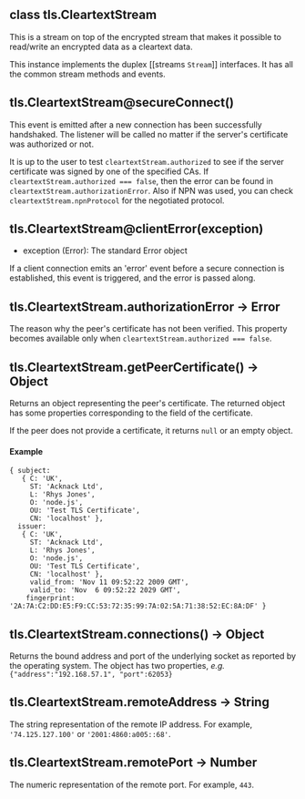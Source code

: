 

## class tls.CleartextStream

This is a stream on top of the encrypted stream that makes it possible to read/write an encrypted data as a cleartext data.

This instance implements the duplex [[streams `Stream`]] interfaces. It has all the common stream methods and events.
 



## tls.CleartextStream@secureConnect()

This event is emitted after a new connection has been successfully handshaked. The listener will be called no matter if the server's certificate was authorized or not. 

It is up to the user to test `cleartextStream.authorized` to see if the server certificate was signed by one of the specified CAs. If `cleartextStream.authorized === false`, then the error can be found in `cleartextStream.authorizationError`. Also if NPN was used, you can check `cleartextStream.npnProtocol` for the negotiated protocol.
  


## tls.CleartextStream@clientError(exception)
- exception (Error): The standard Error object

If a client connection emits an 'error' event before a secure connection is established, this event is triggered, and the error is passed along.

 



## tls.CleartextStream.authorizationError -> Error


The reason why the peer's certificate has not been verified. This property becomes available only when `cleartextStream.authorized === false`.





## tls.CleartextStream.getPeerCertificate() -> Object


Returns an object representing the peer's certificate. The returned object has some properties corresponding to the field of the certificate.

If the peer does not provide a certificate, it returns `null` or an empty object.

#### Example

    { subject: 
       { C: 'UK',
         ST: 'Acknack Ltd',
         L: 'Rhys Jones',
         O: 'node.js',
         OU: 'Test TLS Certificate',
         CN: 'localhost' },
      issuer: 
       { C: 'UK',
         ST: 'Acknack Ltd',
         L: 'Rhys Jones',
         O: 'node.js',
         OU: 'Test TLS Certificate',
         CN: 'localhost' },
         valid_from: 'Nov 11 09:52:22 2009 GMT',
         valid_to: 'Nov  6 09:52:22 2029 GMT',
        fingerprint: '2A:7A:C2:DD:E5:F9:CC:53:72:35:99:7A:02:5A:71:38:52:EC:8A:DF' }
 



## tls.CleartextStream.connections() -> Object

Returns the bound address and port of the underlying socket as reported by the operating system. The object has two properties, _e.g._ `{"address":"192.168.57.1", "port":62053}`




## tls.CleartextStream.remoteAddress -> String

The string representation of the remote IP address. For example, `'74.125.127.100'` or `'2001:4860:a005::68'`.

 



## tls.CleartextStream.remotePort -> Number

The numeric representation of the remote port. For example, `443`.

 